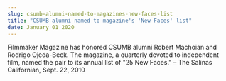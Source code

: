 ```yaml
---
slug: csumb-alumni-named-to-magazines-new-faces-list
title: "CSUMB alumni named to magazine's 'New Faces' list"
date: January 01 2020
---
```


<p>Filmmaker Magazine has honored CSUMB alumni Robert Machoian and Rodrigo Ojeda-Beck. The magazine, a quarterly devoted to independent film, named the pair to its annual list of "25 New Faces." – The Salinas Californian, Sept. 22, 2010
</p>
